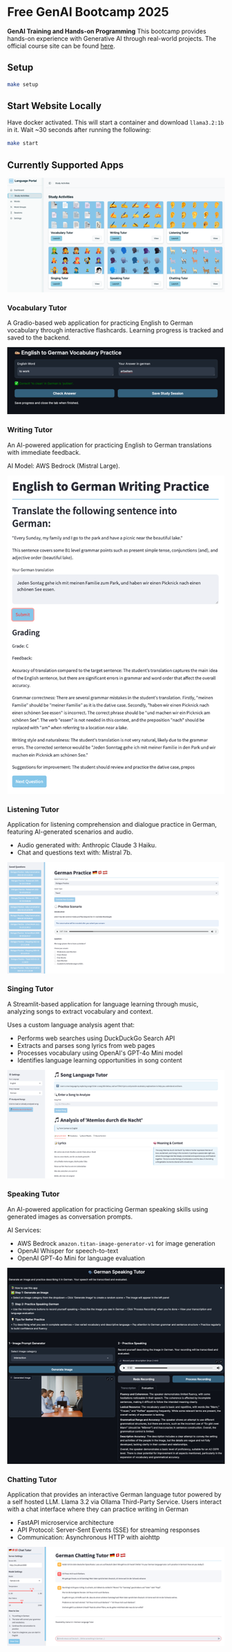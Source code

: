 # Free GenAI Bootcamp 2025

**GenAI Training and Hands-on Programming** This bootcamp provides hands-on
experience with Generative AI through real-world projects. The official course
site can be found [here]([https://genai.cloudprojectbootcamp.com/).

## Setup

```bash
make setup
```

## Start Website Locally

Have docker activated. This will start a container and download `llama3.2:1b` in
it. Wait ~30 seconds after running the following:

```bash
make start
```

## Currently Supported Apps

![Apps](./lang-portal/frontend-react/public/SuportedApps.png)

### Vocabulary Tutor

A Gradio-based web application for practicing English to German vocabulary
through interactive flashcards. Learning progress is tracked and saved to the
backend.

![Apps](./lang-portal/frontend-react/public/VocabularyTutor.png)

### Writing Tutor

An AI-powered application for practicing English to German translations with
immediate feedback.

AI Model: AWS Bedrock (Mistral Large).

![Apps](./lang-portal/frontend-react/public/WritingTutor.png)

### Listening Tutor

Application for listening comprehension and dialogue practice
in German, featuring AI-generated scenarios and audio.

- Audio generated with: Anthropic Claude 3 Haiku.
- Chat and questions text with: Mistral 7b.

![Apps](./lang-portal/frontend-react/public/ListeningTutor1.png)

### Singing Tutor

A Streamlit-based application for language learning through music, analyzing
songs to extract vocabulary and context.

Uses a custom language analysis agent that:

- Performs web searches using DuckDuckGo Search API
- Extracts and parses song lyrics from web pages
- Processes vocabulary using OpenAI's GPT-4o Mini model
- Identifies language learning opportunities in song content

![Apps](./lang-portal/frontend-react/public/SingingTutor.png)

### Speaking Tutor

An AI-powered application for practicing German speaking skills using generated
images as conversation prompts.

AI Services:

- AWS Bedrock `amazon.titan-image-generator-v1` for image generation
- OpenAI Whisper for speech-to-text
- OpenAI GPT-4o Mini for language evaluation

![Apps](./lang-portal/frontend-react/public/SpeakingTutor.png)

### Chatting Tutor

Application that provides an interactive German language tutor powered by a self
hosted LLM. Llama 3.2 via Ollama Third-Party Service. Users interact with a chat
interface where they can practice writing in German

- FastAPI microservice architecture
- API Protocol: Server-Sent Events (SSE) for streaming responses
- Communication: Asynchronous HTTP with aiohttp

![Apps](./lang-portal/frontend-react/public/ChattingTutor.png)
